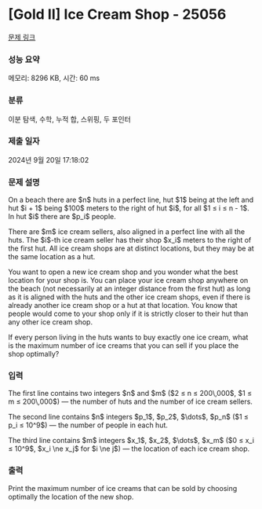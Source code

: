 # [Gold II] Ice Cream Shop - 25056 

[문제 링크](https://www.acmicpc.net/problem/25056) 

### 성능 요약

메모리: 8296 KB, 시간: 60 ms

### 분류

이분 탐색, 수학, 누적 합, 스위핑, 두 포인터

### 제출 일자

2024년 9월 20일 17:18:02

### 문제 설명

<p>On a beach there are $n$ huts in a perfect line, hut $1$ being at the left and hut $i + 1$ being $100$ meters to the right of hut $i$, for all $1 ≤ i ≤ n - 1$. In hut $i$ there are $p_i$ people.</p>

<p>There are $m$ ice cream sellers, also aligned in a perfect line with all the huts. The $i$-th ice cream seller has their shop $x_i$ meters to the right of the first hut. All ice cream shops are at distinct locations, but they may be at the same location as a hut.</p>

<p>You want to open a new ice cream shop and you wonder what the best location for your shop is. You can place your ice cream shop anywhere on the beach (not necessarily at an integer distance from the first hut) as long as it is aligned with the huts and the other ice cream shops, even if there is already another ice cream shop or a hut at that location. You know that people would come to your shop only if it is strictly closer to their hut than any other ice cream shop.</p>

<p>If every person living in the huts wants to buy exactly one ice cream, what is the maximum number of ice creams that you can sell if you place the shop optimally?</p>

### 입력 

 <p>The first line contains two integers $n$ and $m$ ($2 ≤ n ≤ 200\,000$, $1 ≤ m ≤ 200\,000$) — the number of huts and the number of ice cream sellers.</p>

<p>The second line contains $n$ integers $p_1$, $p_2$, $\dots$, $p_n$ ($1 ≤ p_i ≤ 10^9$) — the number of people in each hut.</p>

<p>The third line contains $m$ integers $x_1$, $x_2$, $\dots$, $x_m$ ($0 ≤ x_i ≤ 10^9$, $x_i \ne x_j$ for $i \ne j$) — the location of each ice cream shop.</p>

### 출력 

 <p>Print the maximum number of ice creams that can be sold by choosing optimally the location of the new shop.</p>


